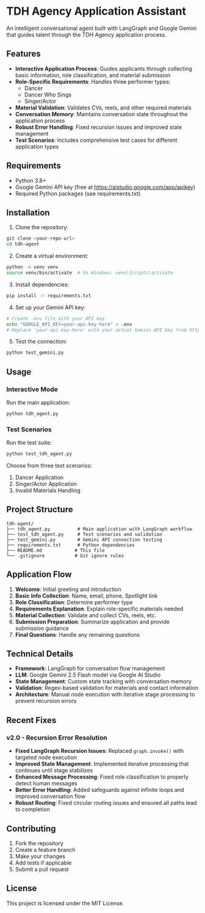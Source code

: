 # TDH Agency Application Assistant

An intelligent conversational agent built with LangGraph and Google Gemini that guides talent through the TDH Agency application process.

## Features

- **Interactive Application Process**: Guides applicants through collecting basic information, role classification, and material submission
- **Role-Specific Requirements**: Handles three performer types:
  - Dancer
  - Dancer Who Sings  
  - Singer/Actor
- **Material Validation**: Validates CVs, reels, and other required materials
- **Conversation Memory**: Maintains conversation state throughout the application process
- **Robust Error Handling**: Fixed recursion issues and improved state management
- **Test Scenarios**: Includes comprehensive test cases for different application types

## Requirements

- Python 3.8+
- Google Gemini API key (free at https://aistudio.google.com/app/apikey)
- Required Python packages (see requirements.txt)

## Installation

1. Clone the repository:
```bash
git clone <your-repo-url>
cd tdh-agent
```

2. Create a virtual environment:
```bash
python -m venv venv
source venv/bin/activate  # On Windows: venv\Scripts\activate
```

3. Install dependencies:
```bash
pip install -r requirements.txt
```

4. Set up your Gemini API key:
```bash
# Create .env file with your API key
echo "GOOGLE_API_KEY=your-api-key-here" > .env
# Replace 'your-api-key-here' with your actual Gemini API key from https://aistudio.google.com/app/apikey
```

5. Test the connection:
```bash
python test_gemini.py
```

## Usage

### Interactive Mode
Run the main application:
```bash
python tdh_agent.py
```

### Test Scenarios
Run the test suite:
```bash
python test_tdh_agent.py
```

Choose from three test scenarios:
1. Dancer Application
2. Singer/Actor Application  
3. Invalid Materials Handling

## Project Structure

```
tdh-agent/
├── tdh_agent.py          # Main application with LangGraph workflow
├── test_tdh_agent.py     # Test scenarios and validation
├── test_gemini.py        # Gemini API connection testing
├── requirements.txt      # Python dependencies
├── README.md            # This file
└── .gitignore           # Git ignore rules
```

## Application Flow

1. **Welcome**: Initial greeting and introduction
2. **Basic Info Collection**: Name, email, phone, Spotlight link
3. **Role Classification**: Determine performer type
4. **Requirements Explanation**: Explain role-specific materials needed
5. **Material Collection**: Validate and collect CVs, reels, etc.
6. **Submission Preparation**: Summarize application and provide submission guidance
7. **Final Questions**: Handle any remaining questions

## Technical Details

- **Framework**: LangGraph for conversation flow management
- **LLM**: Google Gemini 2.5 Flash model via Google AI Studio
- **State Management**: Custom state tracking with conversation memory
- **Validation**: Regex-based validation for materials and contact information
- **Architecture**: Manual node execution with iterative stage processing to prevent recursion errors

## Recent Fixes

### v2.0 - Recursion Error Resolution
- **Fixed LangGraph Recursion Issues**: Replaced `graph.invoke()` with targeted node execution
- **Improved State Management**: Implemented iterative processing that continues until stage stabilizes
- **Enhanced Message Processing**: Fixed role classification to properly detect human messages
- **Better Error Handling**: Added safeguards against infinite loops and improved conversation flow
- **Robust Routing**: Fixed circular routing issues and ensured all paths lead to completion

## Contributing

1. Fork the repository
2. Create a feature branch
3. Make your changes
4. Add tests if applicable
5. Submit a pull request

## License

This project is licensed under the MIT License.

